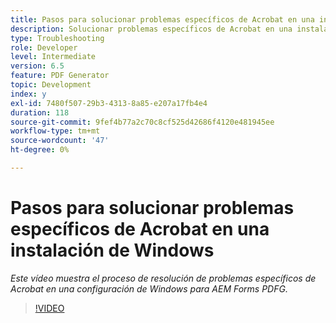 ```yaml
---
title: Pasos para solucionar problemas específicos de Acrobat en una instalación de Windows
description: Solucionar problemas específicos de Acrobat en una instalación de Windows
type: Troubleshooting
role: Developer
level: Intermediate
version: 6.5
feature: PDF Generator
topic: Development
index: y
exl-id: 7480f507-29b3-4313-8a85-e207a17fb4e4
duration: 118
source-git-commit: 9fef4b77a2c70c8cf525d42686f4120e481945ee
workflow-type: tm+mt
source-wordcount: '47'
ht-degree: 0%

---
```


# Pasos para solucionar problemas específicos de Acrobat en una instalación de Windows

*Este vídeo muestra el proceso de resolución de problemas específicos de Acrobat en una configuración de Windows para AEM Forms PDFG.*

>[!VIDEO](https://video.tv.adobe.com/v/335480?quality=12&learn=on)
